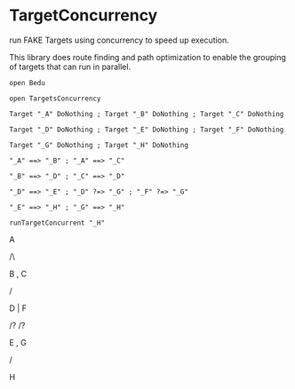 
# TargetConcurrency

run FAKE Targets using concurrency to speed up execution.

This library does route finding and path optimization to enable the grouping of targets that can run in parallel.

`
open Bedu
`

`
open TargetsConcurrency
`

`
Target "_A" DoNothing ; Target "_B" DoNothing ; Target "_C" DoNothing
`

`
Target "_D" DoNothing ; Target "_E" DoNothing ; Target "_F" DoNothing
`

`
Target "_G" DoNothing ; Target "_H" DoNothing
`

`
"_A" ==> "_B" ; "_A" ==> "_C"
`

`
"_B" ==> "_D" ; "_C" ==> "_D"
`

`
"_D" ==> "_E" ; "_D" ?=> "_G" ; "_F" ?=> "_G"
`

`
"_E" ==> "_H" ; "_G" ==> "_H"
`

`
runTargetConcurrent "_H"
`

A

/\

B , C

\/

D | F

/\? /?

E , G

\/

H
